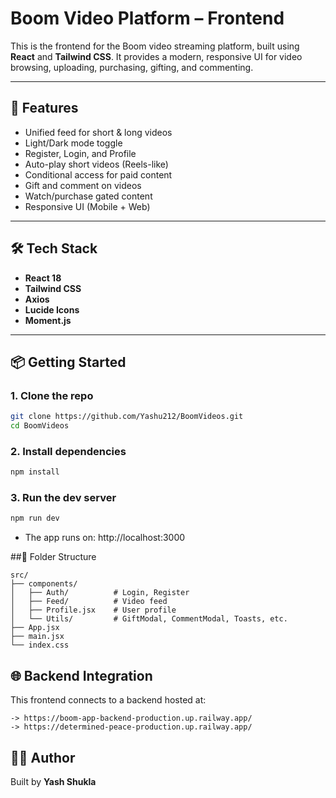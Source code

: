 # Boom Video Platform – Frontend

This is the frontend for the Boom video streaming platform, built using **React** and **Tailwind CSS**. It provides a modern, responsive UI for video browsing, uploading, purchasing, gifting, and commenting.

---

## 🚀 Features

- Unified feed for short & long videos
- Light/Dark mode toggle
- Register, Login, and Profile
- Auto-play short videos (Reels-like)
- Conditional access for paid content
- Gift and comment on videos
- Watch/purchase gated content
- Responsive UI (Mobile + Web)

---

## 🛠️ Tech Stack

- **React 18**
- **Tailwind CSS**
- **Axios**
- **Lucide Icons**
- **Moment.js**

---

## 📦 Getting Started

### 1. Clone the repo

```bash
git clone https://github.com/Yashu212/BoomVideos.git
cd BoomVideos
```
### 2. Install dependencies
```bash
npm install
```

### 3. Run the dev server
```bash
npm run dev
```
- The app runs on: http://localhost:3000

##📁 Folder Structure
```
src/
├── components/
│   ├── Auth/          # Login, Register
│   ├── Feed/          # Video feed
│   ├── Profile.jsx    # User profile
│   └── Utils/         # GiftModal, CommentModal, Toasts, etc.
├── App.jsx
├── main.jsx
└── index.css
```

## 🌐 Backend Integration

This frontend connects to a backend hosted at:
``` url
-> https://boom-app-backend-production.up.railway.app/
-> https://determined-peace-production.up.railway.app/
```

## 👨‍💻 Author

Built by **Yash Shukla** 
